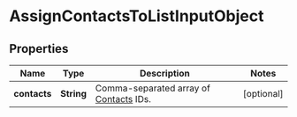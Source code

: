 
# AssignContactsToListInputObject

## Properties
Name | Type | Description | Notes
------------ | ------------- | ------------- | -------------
**contacts** | **String** | Comma-separated array of [Contacts](https://docs.textmagic.com/#tag/Contacts) IDs. |  [optional]



